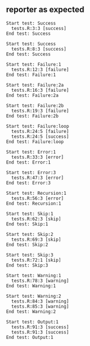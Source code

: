 ## reporter as expected

    Start test: Success
      tests.R:3:3 [success]
    End test: Success
    
    Start test: Success
      tests.R:8:3 [success]
    End test: Success
    
    Start test: Failure:1
      tests.R:12:3 [failure]
    End test: Failure:1
    
    Start test: Failure:2a
      tests.R:16:3 [failure]
    End test: Failure:2a
    
    Start test: Failure:2b
      tests.R:19:3 [failure]
    End test: Failure:2b
    
    Start test: Failure:loop
      tests.R:24:5 [failure]
      tests.R:24:5 [success]
    End test: Failure:loop
    
    Start test: Error:1
      tests.R:33:3 [error]
    End test: Error:1
    
    Start test: Error:3
      tests.R:47:3 [error]
    End test: Error:3
    
    Start test: Recursion:1
      tests.R:56:3 [error]
    End test: Recursion:1
    
    Start test: Skip:1
      tests.R:62:3 [skip]
    End test: Skip:1
    
    Start test: Skip:2
      tests.R:69:3 [skip]
    End test: Skip:2
    
    Start test: Skip:3
      tests.R:72:1 [skip]
    End test: Skip:3
    
    Start test: Warning:1
      tests.R:78:3 [warning]
    End test: Warning:1
    
    Start test: Warning:2
      tests.R:84:3 [warning]
      tests.R:85:3 [warning]
    End test: Warning:2
    
    Start test: Output:1
      tests.R:91:3 [success]
      tests.R:91:3 [success]
    End test: Output:1
    

